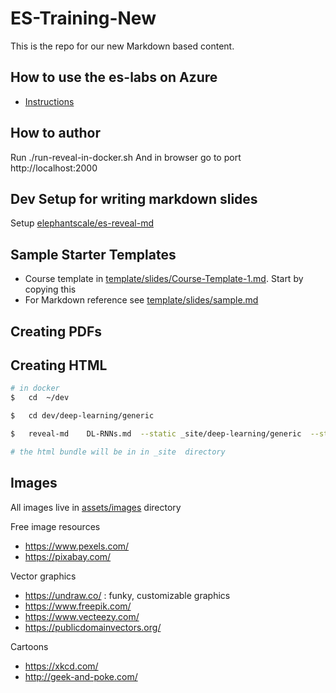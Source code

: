 # ES-Training-New
This is the repo for our new Markdown based content.

## How to use the es-labs on Azure
* [Instructions](es-labs-on-azure.md)

## How to author
Run
        ./run-reveal-in-docker.sh
And in browser go to port http://localhost:2000

## Dev Setup for writing markdown slides

Setup [elephantscale/es-reveal-md](https://hub.docker.com/r/elephantscale/es-reveal-md)

## Sample Starter Templates
- Course template in  [template/slides/Course-Template-1.md](template/slides/Course-Template-1.md).  Start by copying this
- For Markdown reference see [template/slides/sample.md](template/slides/sample.md)

## Creating PDFs

## Creating HTML

```bash
# in docker
$   cd  ~/dev

$   cd dev/deep-learning/generic

$   reveal-md    DL-RNNs.md  --static _site/deep-learning/generic  --static-dirs=../../assets

# the html bundle will be in in _site  directory
```

## Images

All images live in [assets/images](assets/images) directory

Free image resources
- https://www.pexels.com/
- https://pixabay.com/

Vector graphics
- https://undraw.co/ : funky, customizable graphics
- https://www.freepik.com/
- https://www.vecteezy.com/
- https://publicdomainvectors.org/

Cartoons
- https://xkcd.com/
- http://geek-and-poke.com/

